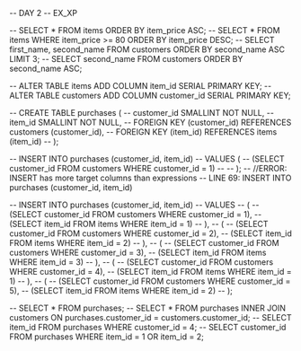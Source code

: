 -- DAY 2 -- EX_XP

-- SELECT * FROM items ORDER BY item_price ASC;
-- SELECT * FROM items WHERE item_price >= 80 ORDER BY item_price DESC;
-- SELECT first_name, second_name FROM customers ORDER BY second_name ASC LIMIT 3;
-- SELECT second_name FROM customers ORDER BY second_name ASC;

-- ALTER TABLE items ADD COLUMN item_id SERIAL PRIMARY KEY;
-- ALTER TABLE customers ADD COLUMN customer_id SERIAL PRIMARY KEY;

-- CREATE TABLE purchases (
-- 	customer_id SMALLINT NOT NULL,
-- 	item_id SMALLINT NOT NULL,
-- 	FOREIGN KEY (customer_id) REFERENCES customers (customer_id),
-- 	FOREIGN KEY (item_id) REFERENCES items (item_id)
-- );

-- INSERT INTO purchases (customer_id, item_id)
-- VALUES (
-- (SELECT customer_id FROM customers WHERE customer_id = 1)
-- -- );
-- //ERROR:  INSERT has more target columns than expressions
-- LINE 69: INSERT INTO purchases (customer_id, item_id)

-- INSERT INTO purchases (customer_id, item_id)
-- VALUES 
-- (
-- (SELECT customer_id FROM customers WHERE customer_id = 1), 
-- (SELECT item_id FROM items WHERE item_id = 1)
-- ),
-- (
-- (SELECT customer_id FROM customers WHERE customer_id = 2), 
-- (SELECT item_id FROM items WHERE item_id = 2)
-- ),
-- (
-- (SELECT customer_id FROM customers WHERE customer_id = 3), 
-- (SELECT item_id FROM items WHERE item_id = 3)
-- ),
-- (
-- (SELECT customer_id FROM customers WHERE customer_id = 4), 
-- (SELECT item_id FROM items WHERE item_id = 1)
-- ),
-- (
-- (SELECT customer_id FROM customers WHERE customer_id = 5), 
-- (SELECT item_id FROM items WHERE item_id = 2)
-- );

-- SELECT * FROM purchases;
-- SELECT * FROM purchases INNER JOIN customers ON purchases.customer_id = customers.customer_id;
-- SELECT item_id FROM purchases WHERE customer_id = 4;
-- SELECT customer_id FROM purchases WHERE item_id = 1 OR item_id = 2;






